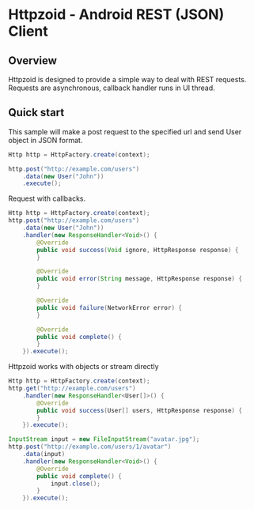 # Httpzoid - Android REST (JSON) Client
## Overview
Httpzoid is designed to provide a simple way to deal with REST requests.
Requests are asynchronous, callback handler runs in UI thread.

## Quick start
This sample will make a post request to the specified url and send User object in JSON format.
```java
Http http = HttpFactory.create(context);

http.post("http://example.com/users")
    .data(new User("John"))
    .execute();
```

Request with callbacks.
```java
Http http = HttpFactory.create(context);
http.post("http://example.com/users")
    .data(new User("John"))
    .handler(new ResponseHandler<Void>() {
        @Override
        public void success(Void ignore, HttpResponse response) {
        }

        @Override
        public void error(String message, HttpResponse response) {
        }

        @Override
        public void failure(NetworkError error) {
        }

        @Override
        public void complete() {
        }
    }).execute();
```

Httpzoid works with objects or stream directly
```java
Http http = HttpFactory.create(context);
http.get("http://example.com/users")
    .handler(new ResponseHandler<User[]>() {
        @Override
        public void success(User[] users, HttpResponse response) {
        }
    }).execute();

InputStream input = new FileInputStream("avatar.jpg");
http.post("http://example.com/users/1/avatar")
    .data(input)
    .handler(new ResponseHandler<Void>() {
        @Override
        public void complete() {
            input.close();
        }
    }).execute();
```